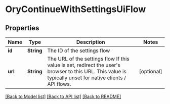 # OryContinueWithSettingsUiFlow

## Properties
Name | Type | Description | Notes
------------ | ------------- | ------------- | -------------
**id** | **String** | The ID of the settings flow | 
**url** | **String** | The URL of the settings flow  If this value is set, redirect the user&#39;s browser to this URL. This value is typically unset for native clients / API flows. | [optional] 

[[Back to Model list]](../README.md#documentation-for-models) [[Back to API list]](../README.md#documentation-for-api-endpoints) [[Back to README]](../README.md)


